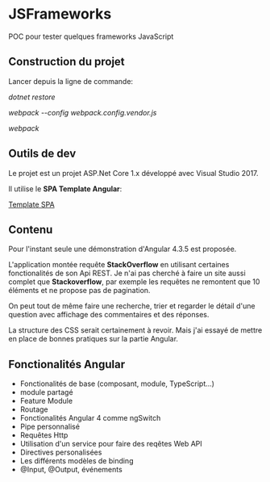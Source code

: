 # JSFrameworks
POC pour tester quelques frameworks JavaScript

## Construction du projet
Lancer depuis la ligne de commande:

*dotnet restore*

*webpack --config webpack.config.vendor.js*

*webpack*

## Outils de dev
Le projet est un projet ASP.Net Core 1.x développé avec Visual Studio 2017.

Il utilise le **SPA Template Angular**:

[Template SPA](https://github.com/kriasoft/AngularJS-SPA-Template)


## Contenu
Pour l'instant seule une démonstration d'Angular 4.3.5 est proposée.

L'application montée requête **StackOverflow** en utilisant certaines fonctionalités de son Api REST. Je n'ai pas cherché à faire un site
aussi complet que **Stackoverflow**, par exemple les requêtes ne remontent que 10 éléments et ne propose pas de pagination.

On peut tout de même faire une recherche, trier et regarder le détail d'une question avec affichage des commentaires et des réponses.

La structure des CSS serait certainement à revoir. Mais j'ai essayé de mettre en place de bonnes pratiques sur la partie Angular.

## Fonctionalités Angular

* Fonctionalités de base (composant, module, TypeScript...)
* module partagé
* Feature Module
* Routage
* Fonctionalités Angular 4 comme ngSwitch
* Pipe personnalisé
* Requêtes Http
* Utilisation d'un service pour faire des reqêtes Web API
* Directives personalisées
* Les différents modèles de binding
* @Input, @Output, événements
